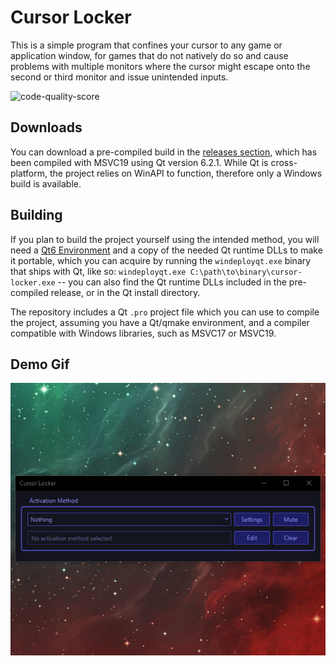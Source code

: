 # Cursor Locker
This is a simple program that confines your cursor to any game or application window, for games that do not natively do so and cause problems with multiple monitors where the cursor might escape onto the second or third monitor and issue unintended inputs. 

![code-quality-score](https://api.codiga.io/project/33791/score/svg)

## Downloads
You can download a pre-compiled build in the [releases section](https://github.com/MisanthropicShayna/CursorLocker/releases), which has been compiled with MSVC19 using Qt version 6.2.1. While Qt is cross-platform, the project relies on WinAPI to function, therefore only a Windows build is available.

## Building
If you plan to build the project yourself using the intended method, you will need a [Qt6 Environment](https://www.qt.io/download-open-source) and a copy of the needed Qt runtime DLLs to make it portable, which you can acquire by running the `windeployqt.exe` binary that ships with Qt, like so: `windeployqt.exe C:\path\to\binary\cursor-locker.exe` -- you can also find the Qt runtime DLLs included in the pre-compiled release, or in the Qt install directory.

The repository includes a Qt `.pro` project file which you can use to compile the project, assuming you have a Qt/qmake environment, and a compiler compatible with Windows libraries, such as MSVC17 or MSVC19. 

## Demo Gif
![](screenshots/demo_10fps.gif?raw=true)
